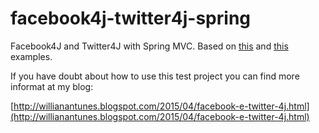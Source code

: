 facebook4j-twitter4j-spring
===========

Facebook4J and Twitter4J with Spring MVC. Based on [this](https://github.com/roundrop/facebook4j-oauth-example/) and [this](https://github.com/yusuke/sign-in-with-twitter/) examples.

If you have doubt about how to use this test project you can find more informat at my blog:

[http://willianantunes.blogspot.com/2015/04/facebook-e-twitter-4j.html](http://willianantunes.blogspot.com/2015/04/facebook-e-twitter-4j.html)
